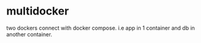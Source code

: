 # multidocker
two dockers connect with docker compose. i.e app in 1 container and db in another container.
